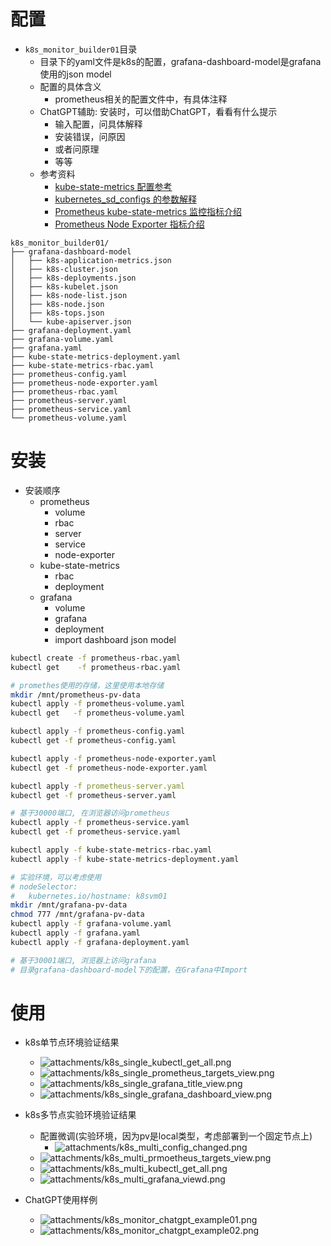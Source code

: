 


# 配置
- `k8s_monitor_builder01`目录
	- 目录下的yaml文件是k8s的配置，grafana-dashboard-model是grafana使用的json model
	- 配置的具体含义
		- prometheus相关的配置文件中，有具体注释
	- ChatGPT辅助: 安装时，可以借助ChatGPT，看看有什么提示
		- 输入配置，问具体解释
		- 安装错误，问原因
		- 或者问原理
		- 等等
	- 参考资料
		- [kube-state-metrics 配置参考](https://github.com/kubernetes/kube-state-metrics/tree/main/examples/standard)
		- [kubernetes_sd_configs 的参数解释](https://www.cuiliangblog.cn/detail/article/31)
		- [Prometheus kube-state-metrics 监控指标介绍](https://www.fdevops.com/2022/02/14/prometheus-kube-state-metrics)
		- [Prometheus Node Exporter 指标介绍](https://www.cnblogs.com/qianyuliang/p/10542886.html)



```text
k8s_monitor_builder01/
├── grafana-dashboard-model
│   ├── k8s-application-metrics.json
│   ├── k8s-cluster.json
│   ├── k8s-deployments.json
│   ├── k8s-kubelet.json
│   ├── k8s-node-list.json
│   ├── k8s-node.json
│   ├── k8s-tops.json
│   └── kube-apiserver.json
├── grafana-deployment.yaml
├── grafana-volume.yaml
├── grafana.yaml
├── kube-state-metrics-deployment.yaml
├── kube-state-metrics-rbac.yaml
├── prometheus-config.yaml
├── prometheus-node-exporter.yaml
├── prometheus-rbac.yaml
├── prometheus-server.yaml
├── prometheus-service.yaml
└── prometheus-volume.yaml
```


# 安装
- 安装顺序
	- prometheus
		- volume
		- rbac
		- server
		- service
		- node-exporter
	- kube-state-metrics
		- rbac
		- deployment
	- grafana
		- volume
		- grafana
		- deployment
		- import dashboard json model




```bash
kubectl create -f prometheus-rbac.yaml
kubectl get    -f prometheus-rbac.yaml

# promethes使用的存储，这里使用本地存储
mkdir /mnt/prometheus-pv-data
kubectl apply -f prometheus-volume.yaml
kubectl get   -f prometheus-volume.yaml

kubectl apply -f prometheus-config.yaml
kubectl get -f prometheus-config.yaml

kubectl apply -f prometheus-node-exporter.yaml
kubectl get -f prometheus-node-exporter.yaml

kubectl apply -f prometheus-server.yaml
kubectl get -f prometheus-server.yaml

# 基于30000端口, 在浏览器访问prometheus
kubectl apply -f prometheus-service.yaml
kubectl get -f prometheus-service.yaml

kubectl apply -f kube-state-metrics-rbac.yaml 
kubectl apply -f kube-state-metrics-deployment.yaml

# 实验环境，可以考虑使用
# nodeSelector:
#   kubernetes.io/hostname: k8svm01
mkdir /mnt/grafana-pv-data
chmod 777 /mnt/grafana-pv-data
kubectl apply -f grafana-volume.yaml
kubectl apply -f grafana.yaml
kubectl apply -f grafana-deployment.yaml

# 基于30001端口, 浏览器上访问grafana
# 目录grafana-dashboard-model下的配置，在Grafana中Import
```






# 使用


- k8s单节点环境验证结果
	- ![attachments/k8s_single_kubectl_get_all.png](attachments/k8s_single_kubectl_get_all.png)
	- ![attachments/k8s_single_prometheus_targets_view.png](attachments/k8s_single_prometheus_targets_view.png)
	- ![attachments/k8s_single_grafana_title_view.png](attachments/k8s_single_grafana_title_view.png)
	- ![attachments/k8s_single_grafana_dashboard_view.png](attachments/k8s_single_grafana_dashboard_view.png)




- k8s多节点实验环境验证结果
	- 配置微调(实验环境，因为pv是local类型，考虑部署到一个固定节点上)
		- ![attachments/k8s_multi_config_changed.png](attachments/k8s_multi_config_changed.png)
	- ![attachments/k8s_multi_prmoetheus_targets_view.png](attachments/k8s_multi_prmoetheus_targets_view.png)
	- ![attachments/k8s_multi_kubectl_get_all.png](attachments/k8s_multi_kubectl_get_all.png)
	- ![attachments/k8s_multi_grafana_viewd.png](attachments/k8s_multi_grafana_viewd.png)
- ChatGPT使用样例
	- ![attachments/k8s_monitor_chatgpt_example01.png](attachments/k8s_monitor_chatgpt_example01.png)
	- ![attachments/k8s_monitor_chatgpt_example02.png](attachments/k8s_monitor_chatgpt_example02.png)